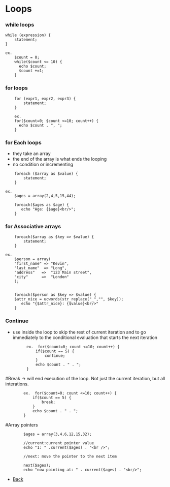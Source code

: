 # Loops

### while loops

	while (expression) {
		statement;
	}


```
ex.
	$count = 0;
	while($count <= 10) {
	  echo $count;
	  $count +=1;
	}
```

### for loops

```
	for (expr1, expr2, expr3) {
		statement;
	}			
```

```
	ex.
	for($count=0; $count <=10; count++) {
	  echo $count . ", ";
	}
```

### for Each loops
- they take an array
- the end of the array is what ends the looping
- no condition or incrementing

```
	foreach ($array as $value) {
		statement;
	}
```

```
ex.
	$ages = array(2,4,5,15,44);

	foreach($ages as $age) {
	   echo "Age: {$age}<br/>";
	}
```


### for Associative arrays

```					
	foreach($array as $key => $value) {
		statement;
	}
```

```
ex.
	$person = array(
	"first_name" => "Kevin",
	"last_name"  => "Long",
	"address"	=>  "123 Main street",
	"city"		=>  "London" 
	);


	foreach($person as $key => $value) {
	$attr_nice = ucwords(str_replace("_","", $key));
	   echo "{$attr_nice}: {$value}<br/>"
	}
```


### Continue  
- use inside the loop to skip the rest of current iteration and to go immediately to the conditional 
  evaluation that starts the next iteration

			ex.  for($count=0; count <=10; count++) {
				if($count == 5) {
					continue;
				}
				echo $count . " . ";
			}

#Break   ->  will end execution of the loop. Not just the current iteration, but all interations.			


			ex.  for($count=0; count <=10; count++) {
				if($count == 5) {
					break;
				}
				echo $count . " . ";
			}

#Array pointers
			
			$ages = array(3,4,6,12,15,32);

			//current:current pointer value
			echo "1: " .current($ages) . "<br />";

			//next: move the pointer to the next item

			next($ages);
			echo "now pointing at: " . current($ages) . "<br/>";



*   [Back](https://github.com/stefan22/phpIntro)

